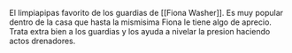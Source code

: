 El limpiapipas favorito de los guardias de [[Fiona Washer]].
Es muy popular dentro de la casa que hasta la mismisima Fiona le tiene algo de aprecio.
Trata extra bien a los guardias y los ayuda a nivelar la presion haciendo actos drenadores.